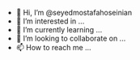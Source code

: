 - 👋 Hi, I’m @seyedmostafahoseinian
- 👀 I’m interested in ...
- 🌱 I’m currently learning ...
- 💞️ I’m looking to collaborate on ...
- 📫 How to reach me ...

<!---
seyedmostafahoseinian/seyedmostafahoseinian is a ✨ special ✨ repository because its `README.md` (this file) appears on your GitHub profile.
You can click the Preview link to take a look at your changes.
--->
